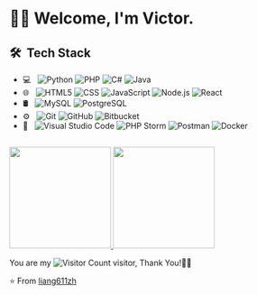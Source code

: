 # 👋🏻 Welcome, I'm Victor.
## 🛠 &nbsp;Tech Stack
- 💻 &nbsp;
  ![Python](https://img.shields.io/badge/-Python-333333?style=flat&logo=python)
  ![PHP](https://img.shields.io/badge/-PHP-333333?style=flat&logo=PHP)
  ![C#](https://img.shields.io/badge/-C%23-333333?style=flat&logo=C#)
  ![Java](https://img.shields.io/badge/-Java-333333?style=flat&logo=JAVA)
- 🌐 &nbsp;
  ![HTML5](https://img.shields.io/badge/-HTML5-333333?style=flat&logo=HTML5)
  ![CSS](https://img.shields.io/badge/-CSS-333333?style=flat&logo=CSS3&logoColor=1572B6)
  ![JavaScript](https://img.shields.io/badge/-JavaScript-333333?style=flat&logo=javascript)
  ![Node.js](https://img.shields.io/badge/-Node.js-333333?style=flat&logo=node.js)
  ![React](https://img.shields.io/badge/-React-333333?style=flat&logo=react)
- 🛢 &nbsp;
  ![MySQL](https://img.shields.io/badge/-MySQL-333333?style=flat&logo=mysql)
  ![PostgreSQL](https://img.shields.io/badge/-PostgreSQL-333333?style=flat&logo=postgresql)
- ⚙️ &nbsp;
  ![Git](https://img.shields.io/badge/-Git-333333?style=flat&logo=git)
  ![GitHub](https://img.shields.io/badge/-GitHub-333333?style=flat&logo=github)
  ![Bitbucket](https://img.shields.io/badge/-Bitbucket-333333?style=flat&logo=bitbucket)
- 🔧 &nbsp;
  ![Visual Studio Code](https://img.shields.io/badge/-Visual%20Studio%20Code-333333?style=flat&logo=visual-studio-code&logoColor=007ACC)
  ![PHP Storm](https://img.shields.io/badge/-PHP%20Storm-333333?style=flat&logo=phpstorm)
  ![Postman](https://img.shields.io/badge/-Postman-333333?style=flat&logo=postman&logoColor=007ACC)
  ![Docker](https://img.shields.io/badge/-Docker-333333?style=flat&logo=docker)
##
<a href="https://github.com/liang611zh">
  <img height="180em" src="https://github-readme-stats.vercel.app/api?username=liang611zh&theme=radical&show_icons=true" />
  <img height="180em" src="https://github-readme-stats.vercel.app/api/top-langs/?username=liang611zh&theme=radical&layout=compact" />
</a>
<br/>


You are my ![Visitor Count](https://profile-counter.glitch.me/liang611zh/count.svg) visitor, Thank You!🎉🎉

⭐️ From [liang611zh](https://github.com/liang611zh)
